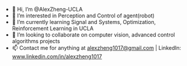 - 👋 Hi, I’m @AlexZheng-UCLA
- 👀 I’m interested in Perception and Control of agent(robot) 
- 🌱 I’m currently learning Signal and Systems, Optimization, Reinforcement Learning in UCLA 
- 💞️ I’m looking to collaborate on computer vision, advanced control algorithms projects
- 📫 Contact me for anything at alexzheng1017@gmail.com | LinkedIn: www.linkedin.com/in/alexzheng1017

<!---
AlexZheng-UCLA/AlexZheng-UCLA is a ✨ special ✨ repository because its `README.md` (this file) appears on your GitHub profile.
You can click the Preview link to take a look at your changes.
--->

